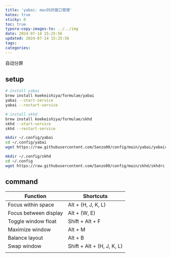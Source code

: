 ```yaml
---
title: 'yabai: macOS的窗口管理'
katex: true
sticky: 0
toc: true
typora-copy-images-to: ../../img
date: 2024-07-14 15:25:56
updated: 2024-07-14 15:25:56
tags:
categories:
---
```


自动分屏

<!-- more -->



## setup

```bash
# install yabai
brew install koekeishiya/formulae/yabai
yabai --start-service
yabai --restart-service

# install skhd
brew install koekeishiya/formulae/skhd
skhd --start-service
skhd --restart-service

mkdir ~/.config/yabai
cd ~/.config/yabai
wget https://raw.githubusercontent.com/Sanzo00/config/main/yabai/yabairc

mkdir ~/.config/skhd
cd ~/.config
wget https://raw.githubusercontent.com/Sanzo00/config/main/skhd/skhdrc
```



## command

| Function              | Shortcuts                   |
| --------------------- | --------------------------- |
| Focus within space    | Alt + (H, J, K, L)          |
| Focus between display | Alt + (W, E)                |
| Toggle window float   | Shift + Alt + F             |
| Maximize window       | Alt + M                     |
| Balance  layout       | Alt + B                     |
| Swap window           | Shift  + Alt + (H, J, K, L) |
|                       |                             |

